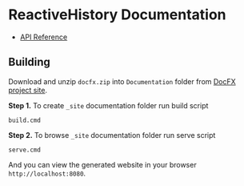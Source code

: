 # ReactiveHistory Documentation

* [API Reference](http://wieslawsoltes.github.io/ReactiveHistory/)

## Building

Download and unzip `docfx.zip` into `Documentation` folder from [DocFX project site](https://github.com/dotnet/docfx/releases).

**Step 1.** To create `_site` documentation folder run build script

```
build.cmd
```

**Step 2.** To browse `_site` documentation folder run serve script

```
serve.cmd
```

And you can view the generated website in your browser `http://localhost:8080`.
